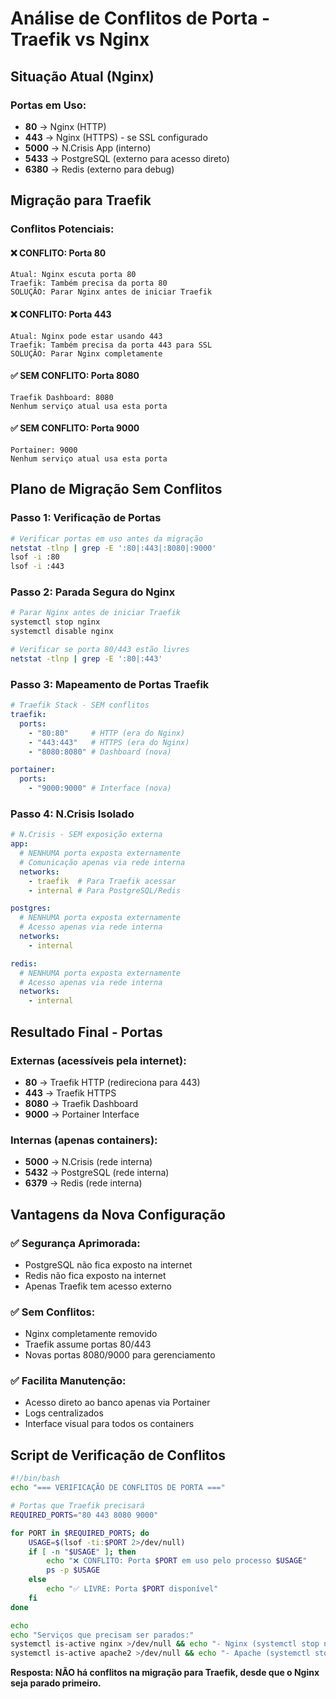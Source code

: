 # Análise de Conflitos de Porta - Traefik vs Nginx

## Situação Atual (Nginx)

### Portas em Uso:
- **80** → Nginx (HTTP)
- **443** → Nginx (HTTPS) - se SSL configurado
- **5000** → N.Crisis App (interno)
- **5433** → PostgreSQL (externo para acesso direto)
- **6380** → Redis (externo para debug)

## Migração para Traefik

### Conflitos Potenciais:

#### ❌ CONFLITO: Porta 80
```
Atual: Nginx escuta porta 80
Traefik: Também precisa da porta 80
SOLUÇÃO: Parar Nginx antes de iniciar Traefik
```

#### ❌ CONFLITO: Porta 443  
```
Atual: Nginx pode estar usando 443
Traefik: Também precisa da porta 443 para SSL
SOLUÇÃO: Parar Nginx completamente
```

#### ✅ SEM CONFLITO: Porta 8080
```
Traefik Dashboard: 8080
Nenhum serviço atual usa esta porta
```

#### ✅ SEM CONFLITO: Porta 9000
```
Portainer: 9000  
Nenhum serviço atual usa esta porta
```

## Plano de Migração Sem Conflitos

### Passo 1: Verificação de Portas
```bash
# Verificar portas em uso antes da migração
netstat -tlnp | grep -E ':80|:443|:8080|:9000'
lsof -i :80
lsof -i :443
```

### Passo 2: Parada Segura do Nginx
```bash
# Parar Nginx antes de iniciar Traefik
systemctl stop nginx
systemctl disable nginx

# Verificar se porta 80/443 estão livres
netstat -tlnp | grep -E ':80|:443'
```

### Passo 3: Mapeamento de Portas Traefik
```yaml
# Traefik Stack - SEM conflitos
traefik:
  ports:
    - "80:80"     # HTTP (era do Nginx)
    - "443:443"   # HTTPS (era do Nginx)  
    - "8080:8080" # Dashboard (nova)

portainer:
  ports:
    - "9000:9000" # Interface (nova)
```

### Passo 4: N.Crisis Isolado
```yaml
# N.Crisis - SEM exposição externa
app:
  # NENHUMA porta exposta externamente
  # Comunicação apenas via rede interna
  networks:
    - traefik  # Para Traefik acessar
    - internal # Para PostgreSQL/Redis

postgres:
  # NENHUMA porta exposta externamente
  # Acesso apenas via rede interna
  networks:
    - internal

redis:  
  # NENHUMA porta exposta externamente
  # Acesso apenas via rede interna
  networks:
    - internal
```

## Resultado Final - Portas

### Externas (acessíveis pela internet):
- **80** → Traefik HTTP (redireciona para 443)
- **443** → Traefik HTTPS 
- **8080** → Traefik Dashboard
- **9000** → Portainer Interface

### Internas (apenas containers):
- **5000** → N.Crisis (rede interna)
- **5432** → PostgreSQL (rede interna)
- **6379** → Redis (rede interna)

## Vantagens da Nova Configuração

### ✅ Segurança Aprimorada:
- PostgreSQL não fica exposto na internet
- Redis não fica exposto na internet
- Apenas Traefik tem acesso externo

### ✅ Sem Conflitos:
- Nginx completamente removido
- Traefik assume portas 80/443
- Novas portas 8080/9000 para gerenciamento

### ✅ Facilita Manutenção:
- Acesso direto ao banco apenas via Portainer
- Logs centralizados
- Interface visual para todos os containers

## Script de Verificação de Conflitos

```bash
#!/bin/bash
echo "=== VERIFICAÇÃO DE CONFLITOS DE PORTA ==="

# Portas que Traefik precisará
REQUIRED_PORTS="80 443 8080 9000"

for PORT in $REQUIRED_PORTS; do
    USAGE=$(lsof -ti:$PORT 2>/dev/null)
    if [ -n "$USAGE" ]; then
        echo "❌ CONFLITO: Porta $PORT em uso pelo processo $USAGE"
        ps -p $USAGE
    else
        echo "✅ LIVRE: Porta $PORT disponível"
    fi
done

echo
echo "Serviços que precisam ser parados:"
systemctl is-active nginx >/dev/null && echo "- Nginx (systemctl stop nginx)"
systemctl is-active apache2 >/dev/null && echo "- Apache (systemctl stop apache2)"
```

**Resposta: NÃO há conflitos na migração para Traefik, desde que o Nginx seja parado primeiro.**
